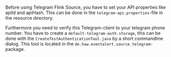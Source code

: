 Before using Telegram Flink Source, you have to set your API properties like apiId and apiHash.
This can be done in the `telegram-api.properties`-file in the resource directory.

Furthermore you need to verify this Telegram-client to your telegram phone number.
You have to create a `default-telegram-auth.storage`, this can be done with the `CreateTestAuthenticationTool.java`
by a short commandline dialog. This tool is located in the `de.haw.eventalert.source.telegram`-package.
